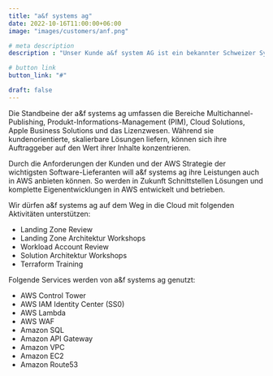 ```yaml
---
title: "a&f systems ag"
date: 2022-10-16T11:00:00+06:00
image: "images/customers/anf.png"

# meta description
description : "Unser Kunde a&f system AG ist ein bekannter Schweizer Systemintegrator für innovative Publishing-Software und nachhaltige Business-IT-Lösungen."

# button link
button_link: "#"

draft: false
---
```


Die Standbeine der a&f systems ag umfassen die Bereiche Multichannel-Publishing, Produkt-Informations-Management (PIM), Cloud Solutions, Apple Business Solutions und das Lizenzwesen. Während sie kundenorientierte, skalierbare Lösungen liefern, können sich ihre Auftraggeber auf den Wert ihrer Inhalte konzentrieren.

Durch die Anforderungen der Kunden und der AWS Strategie der wichtigsten Software-Lieferanten will a&f systems ag ihre Leistungen auch in AWS anbieten können. So werden in Zukunft Schnittstellen Lösungen und komplette Eigenentwicklungen in AWS entwickelt und betrieben.

Wir dürfen a&f systems ag auf dem Weg in die Cloud mit folgenden Aktivitäten unterstützen:
* Landing Zone Review
* Landing Zone Architektur Workshops
* Workload Account Review
* Solution Architektur Workshops
* Terraform Training</br>

Folgende Services werden von a&f systems ag genutzt:
* AWS Control Tower
* AWS IAM Identity Center (SS0)
* AWS Lambda
* AWS WAF
* Amazon SQL
* Amazon API Gateway
* Amazon VPC
* Amazon EC2
* Amazon Route53</br>
